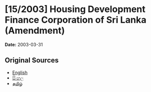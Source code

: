 # [15/2003] Housing Development Finance Corporation of Sri Lanka (Amendment)

**Date:** 2003-03-31

## Original Sources

- [English](https://documents.gov.lk/view/acts/2003/3/15-2003_E.pdf)
- [සිංහල](https://documents.gov.lk/view/acts/2003/3/15-2003_S.pdf)
- [தமிழ்](https://documents.gov.lk/view/acts/2003/3/15-2003_T.pdf)
